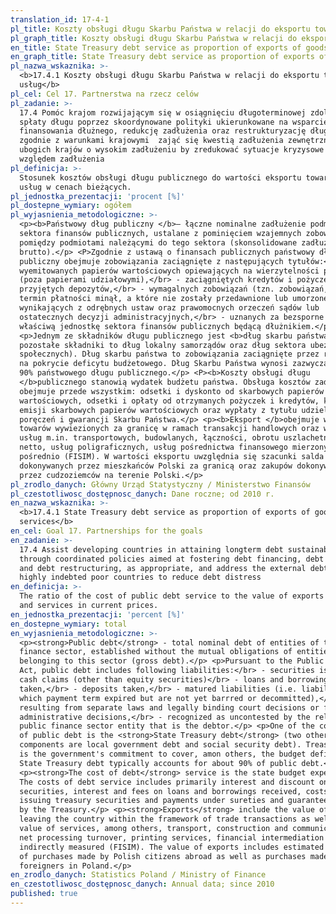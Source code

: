 ```yaml
---
translation_id: 17-4-1
pl_title: Koszty obsługi długu Skarbu Państwa w relacji do eksportu towarów i usług
pl_graph_title: Koszty obsługi długu Skarbu Państwa w relacji do eksportu towarów i usług
en_title: State Treasury debt service as proportion of exports of goods and services
en_graph_title: State Treasury debt service as proportion of exports of goods and services
pl_nazwa_wskaznika: >-
  <b>17.4.1 Koszty obsługi długu Skarbu Państwa w relacji do eksportu towarów i
  usług</b>
pl_cel: Cel 17. Partnerstwa na rzecz celów
pl_zadanie: >-
  17.4 Pomóc krajom rozwijającym się w osiągnięciu długoterminowej zdolności do
  spłaty długu poprzez skoordynowane polityki ukierunkowane na wsparcie
  finansowania dłużnego, redukcję zadłużenia oraz restrukturyzację długu,
  zgodnie z warunkami krajowymi  zająć się kwestią zadłużenia zewnętrznego
  ubogich krajów o wysokim zadłużeniu by zredukować sytuacje kryzysowe pod
  względem zadłużenia
pl_definicja: >-
  Stosunek kosztów obsługi długu publicznego do wartości eksportu towarów i
  usług w cenach bieżących.
pl_jednostka_prezentacji: 'procent [%]'
pl_dostepne_wymiary: ogółem
pl_wyjasnienia_metodologiczne: >-
  <p><b>Państwowy dług publiczny </b>– łączne nominalne zadłużenie podmiotów
  sektora finansów publicznych, ustalane z pominięciem wzajemnych zobowiązań
  pomiędzy podmiotami należącymi do tego sektora (skonsolidowane zadłużenie
  brutto).</p> <P>Zgodnie z ustawą o finansach publicznych państwowy dług
  publiczny obejmuje zobowiązania zaciągnięte z następujących tytułów:</br> -
  wyemitowanych papierów wartościowych opiewających na wierzytelności pieniężne
  (poza papierami udziałowymi),</br> - zaciągniętych kredytów i pożyczek,</br> -
  przyjętych depozytów,</br> - wymagalnych zobowiązań (tzn. zobowiązań, których
  termin płatności minął, a które nie zostały przedawnione lub umorzone),</br> -
  wynikających z odrębnych ustaw oraz prawomocnych orzeczeń sądów lub
  ostatecznych decyzji administracyjnych,</br> - uznanych za bezsporne przez
  właściwą jednostkę sektora finansów publicznych będącą dłużnikiem.</p>
  <p>Jednym ze składników długu publicznego jest <b>dług skarbu państwa </b>(dwa
  pozostałe składniki to dług lokalny samorządów oraz dług sektora ubezpieczeń
  społecznych). Dług skarbu państwa to zobowiązania zaciągnięte przez rząd m.in.
  na pokrycie deficytu budżetowego. Dług Skarbu Państwa wynosi zazwyczaj około
  90% państwowego długu publicznego.</p> <P><b>Koszty obsługi długu
  </b>publicznego stanowią wydatek budżetu państwa. Obsługa kosztów zadłużenia
  obejmuje przede wszystkim: odsetki i dyskonto od skarbowych papierów
  wartościowych, odsetki i opłaty od otrzymanych pożyczek i kredytów, koszty
  emisji skarbowych papierów wartościowych oraz wypłaty z tytułu udzielonych
  poręczeń i gwarancji Skarbu Państwa.</p> <p><b>Eksport </b>obejmuje wartość
  towarów wywiezionych za granicę w ramach transakcji handlowych oraz wartość
  usług m.in. transportowych, budowlanych, łączności, obrotu uszlachetniającego
  netto, usług poligraficznych, usług pośrednictwa finansowego mierzonych
  pośrednio (FISIM). W wartości eksportu uwzględnia się szacunki salda zakupów
  dokonywanych przez mieszkańców Polski za granicą oraz zakupów dokonywanych
  przez cudzoziemców na terenie Polski.</p>
pl_zrodlo_danych: Główny Urząd Statystyczny / Ministerstwo Finansów
pl_czestotliwosc_dostępnosc_danych: Dane roczne; od 2010 r.
en_nazwa_wskaznika: >-
  <b>17.4.1 State Treasury debt service as proportion of exports of goods and
  services</b>
en_cel: Goal 17. Partnerships for the goals
en_zadanie: >-
  17.4 Assist developing countries in attaining longterm debt sustainability
  through coordinated policies aimed at fostering debt financing, debt relief
  and debt restructuring, as appropriate, and address the external debt of
  highly indebted poor countries to reduce debt distress
en_definicja: >-
  The ratio of the cost of public debt service to the value of exports of goods
  and services in current prices.
en_jednostka_prezentacji: 'percent [%]'
en_dostepne_wymiary: total
en_wyjasnienia_metodologiczne: >-
  <p><strong>Public debt</strong> - total nominal debt of entities of the public
  finance sector, established without the mutual obligations of entities
  belonging to this sector (gross debt).</p> <p>Pursuant to the Public Finance
  Act, public debt includes following liabilities:</br> - securities issued for
  cash claims (other than equity securities)</br> - loans and borrowings
  taken,</br> - deposits taken,</br> - matured liabilities (i.e. liabilities
  which payment term expired but are not yet barrred or decommitted),</br> -
  resulting from separate laws and legally binding court decisions or final
  administrative decisions,</br> - recognized as uncontested by the relevant
  public finance sector entity that is the debtor.</p> <p>One of the components
  of public debt is the <strong>State Treasury debt</strong> (two other
  components are local government debt and social security debt). Treasury debt
  is the government's commitment to cover, amon others, the budget deficit.
  State Treasury debt typically accounts for about 90% of public debt.</p>
  <p><strong>The cost of debt</strong> service is the state budget expenditure.
  The costs of debt service includes primarily interest and discount on treasury
  securities, interest and fees on loans and borrowings received, costs of
  issuing treasury securities and payments under sureties and guarantees granted
  by the Treasury.</p> <p><strong>Exports</strong> include the value of goods
  leaving the country within the framework of trade transactions as well as the
  value of services, among others, transport, construction and communications,
  net processing turnover, printing services, financial intermediation services
  indirectly measured (FISIM). The value of exports includes estimated balance
  of purchases made by Polish citizens abroad as well as purchases made by
  foreigners in Poland.</p>
en_zrodlo_danych: Statistics Poland / Ministry of Finance
en_czestotliwosc_dostępnosc_danych: Annual data; since 2010
published: true
---
```

